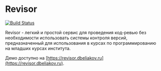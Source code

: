 # Revisor

[![Build Status](https://drone.dbeliakov.ru/api/badges/dbeliakov/revisor/status.svg)](https://drone.dbeliakov.ru/dbeliakov/revisor)

Revisor - легкий и простой сервис для проведения код-ревью без необходимости использовать системы контроля версий, предназначенный для использования в курсах по программированию на младших курсах института.

Демо доступно на [https://revisor.dbeliakov.ru](https://revisor.dbeliakov.ru).
